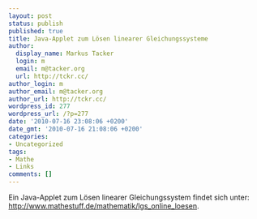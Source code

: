 ```yaml
---
layout: post
status: publish
published: true
title: Java-Applet zum Lösen linearer Gleichungssysteme
author:
  display_name: Markus Tacker
  login: m
  email: m@tacker.org
  url: http://tckr.cc/
author_login: m
author_email: m@tacker.org
author_url: http://tckr.cc/
wordpress_id: 277
wordpress_url: /?p=277
date: '2010-07-16 23:08:06 +0200'
date_gmt: '2010-07-16 21:08:06 +0200'
categories:
- Uncategorized
tags:
- Mathe
- Links
comments: []
---
```

<p>Ein Java-Applet zum Lösen linearer Gleichungssystem findet sich unter: <a href="http://www.mathestuff.de/mathematik/lgs_online_loesen">http://www.mathestuff.de/mathematik/lgs_online_loesen</a>.</p>
